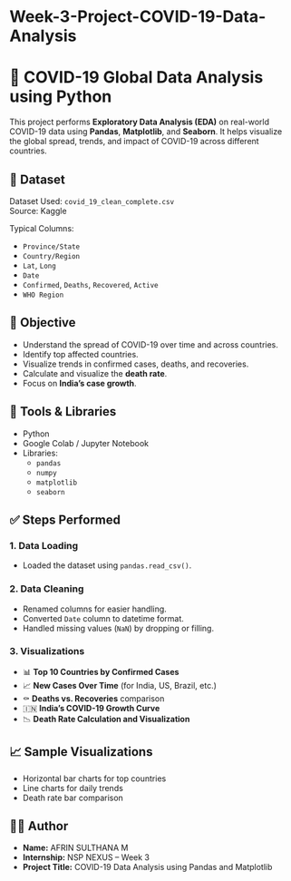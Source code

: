 # Week-3-Project-COVID-19-Data-Analysis
# 🦠 COVID-19 Global Data Analysis using Python

This project performs **Exploratory Data Analysis (EDA)** on real-world COVID-19 data using **Pandas**, **Matplotlib**, and **Seaborn**. It helps visualize the global spread, trends, and impact of COVID-19 across different countries.

## 📁 Dataset

Dataset Used: `covid_19_clean_complete.csv`  
Source: Kaggle 

Typical Columns:
- `Province/State`
- `Country/Region`
- `Lat`, `Long`
- `Date`
- `Confirmed`, `Deaths`, `Recovered`, `Active`
- `WHO Region`

## 🎯 Objective

- Understand the spread of COVID-19 over time and across countries.
- Identify top affected countries.
- Visualize trends in confirmed cases, deaths, and recoveries.
- Calculate and visualize the **death rate**.
- Focus on **India’s case growth**.

## 🧰 Tools & Libraries

- Python
- Google Colab / Jupyter Notebook
- Libraries:
  - `pandas`
  - `numpy`
  - `matplotlib`
  - `seaborn`

## ✅ Steps Performed

### 1. Data Loading
- Loaded the dataset using `pandas.read_csv()`.

### 2. Data Cleaning
- Renamed columns for easier handling.
- Converted `Date` column to datetime format.
- Handled missing values (`NaN`) by dropping or filling.

### 3. Visualizations
- 📊 **Top 10 Countries by Confirmed Cases**
- 📈 **New Cases Over Time** (for India, US, Brazil, etc.)
- ⚰️ **Deaths vs. Recoveries** comparison
- 🇮🇳 **India’s COVID-19 Growth Curve**
- 📉 **Death Rate Calculation and Visualization**

## 📈 Sample Visualizations

- Horizontal bar charts for top countries
- Line charts for daily trends
- Death rate bar comparison


## 👩‍💻 Author

- **Name:** AFRIN SULTHANA M
- **Internship:** NSP NEXUS – Week 3
- **Project Title:** COVID-19 Data Analysis using Pandas and Matplotlib

